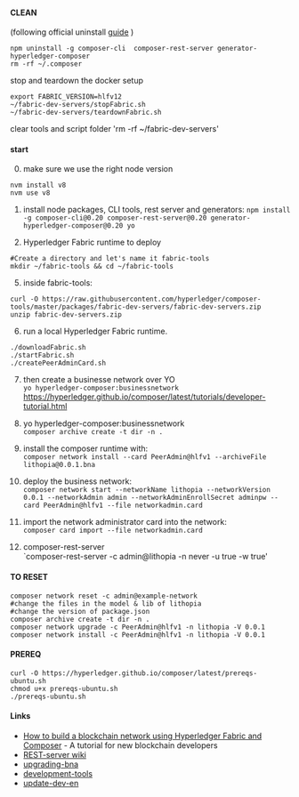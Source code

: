 

#### CLEAN
(following official uninstall [guide](https://hyperledger.github.io/composer/latest/installing/uninstall-dev-env.html) )
  
```
npm uninstall -g composer-cli  composer-rest-server generator-hyperledger-composer
rm -rf ~/.composer
```
stop and teardown the docker setup
```
export FABRIC_VERSION=hlfv12
~/fabric-dev-servers/stopFabric.sh
~/fabric-dev-servers/teardownFabric.sh
```
clear tools and script folder
'rm -rf ~/fabric-dev-servers'

#### start
0. make sure we use the right node version
```
nvm install v8
nvm use v8
```
1. install node packages, CLI tools, rest server and generators: 
`npm install -g composer-cli@0.20 composer-rest-server@0.20 generator-hyperledger-composer@0.20 yo`

4. Hyperledger Fabric runtime to deploy  
```
#Create a directory and let's name it fabric-tools  
mkdir ~/fabric-tools && cd ~/fabric-tools  
```
	
5. inside fabric-tools:  
```
curl -O https://raw.githubusercontent.com/hyperledger/composer-tools/master/packages/fabric-dev-servers/fabric-dev-servers.zip  
unzip fabric-dev-servers.zip  
```

6. run a local Hyperledger Fabric runtime.  
```
./downloadFabric.sh  
./startFabric.sh  
./createPeerAdminCard.sh  
```

7) then create a businesse network over YO  
`yo hyperledger-composer:businessnetwork`   
https://hyperledger.github.io/composer/latest/tutorials/developer-tutorial.html  


8) yo hyperledger-composer:businessnetwork  
`composer archive create -t dir -n .`  

9) install the composer runtime with:  
`composer network install --card PeerAdmin@hlfv1 --archiveFile lithopia@0.0.1.bna` 

10) deploy the business network:  
`composer network start --networkName lithopia --networkVersion 0.0.1 --networkAdmin admin --networkAdminEnrollSecret adminpw --card PeerAdmin@hlfv1 --file networkadmin.card`
	
11) import the network administrator card into the network:  
`composer card import --file networkadmin.card	`  

12) composer-rest-server  
`composer-rest-server -c admin@lithopia -n never -u true -w true'
	
#### TO RESET
```
composer network reset -c admin@example-network  
#change the files in the model & lib of lithopia  
#change the version of package.json  
composer archive create -t dir -n .  
composer network upgrade -c PeerAdmin@hlfv1 -n lithopia -V 0.0.1  
composer network install -c PeerAdmin@hlfv1 -n lithopia -V 0.0.1  
```
#### PREREQ  
```
curl -O https://hyperledger.github.io/composer/latest/prereqs-ubuntu.sh  
chmod u+x prereqs-ubuntu.sh  
./prereqs-ubuntu.sh  
```

#### Links

* [How to build a blockchain network using Hyperledger Fabric and Composer](https://medium.freecodecamp.org/how-to-build-a-blockchain-network-using-hyperledger-fabric-and-composer-e06644ff801d) - A tutorial for new blockchain developers
* [REST-server wiki](https://github.com/hyperledger/composer/wiki/REST-Server)
* [upgrading-bna](https://hyperledger.github.io/composer/v0.19/business-network/upgrading-bna)
* [development-tools](https://hyperledger.github.io/composer/latest/installing/development-tools.html)
* [update-dev-en](https://hyperledger.github.io/composer/latest/installing/update-dev-env.html)
